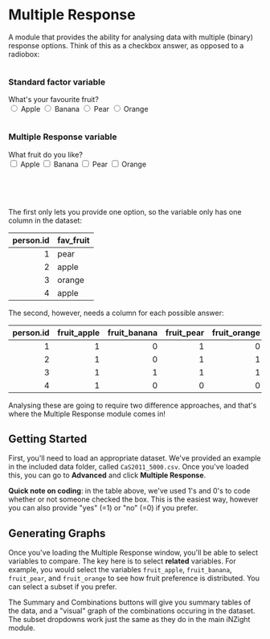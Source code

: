 # Multiple Response

A module that provides the ability for analysing data with multiple (binary) response options. Think of this as a checkbox answer, as opposed to a radiobox:

<div style="max-width: 800px; margin: 0 auto">

<div style="display:block; max-width: 400px; float: left; margin-right: 80px">
<h3>Standard factor variable</h3>
  <form>
    What's your favourite fruit?
    <div class="opt-group">
      <input type="radio" name="radio" value="apple"> Apple
      <input type="radio" name="radio" value="banana"> Banana
      <input type="radio" name="radio" value="pear"> Pear
      <input type="radio" name="radio" value="orange"> Orange
    </div>
  </form>
</div>

<div style="display:block; max-width: 400px; float:left">
  <h3>Multiple Response variable</h3>
  <form>
    What fruit do you like?
    <div class="opt-group">
      <input type="checkbox" name="radio" value="apple"> Apple
      <input type="checkbox" name="radio" value="banana"> Banana
      <input type="checkbox" name="radio" value="pear"> Pear
      <input type="checkbox" name="radio" value="orange"> Orange
    </div>
  </form>
</div>

</div>

<div style="clear:both; height: 50px"></div>

The first only lets you provide one option, so the variable only has one column in the dataset:

| person.id | fav_fruit |
| ---------:| --------- |
| 1         | pear      |
| 2         | apple     |
| 3         | orange    |
| 4         | apple     |

The second, however, needs a column for each possible answer:

| person.id | fruit_apple | fruit_banana | fruit_pear | fruit_orange |
| ---------:| -----------:| ------------:| ----------:| ------------:|
| 1         | 1           | 0            | 1          | 0            |
| 2         | 1           | 0            | 1          | 1            |
| 3         | 1           | 1            | 1          | 1            |
| 4         | 1           | 0            | 0          | 0            |

Analysing these are going to require two difference approaches, and that's where the Multiple Response module comes in!


## Getting Started

First, you'll need to load an appropriate dataset. We've provided an example in the included data folder, called <code>CaS2011_5000.csv</code>. Once you've loaded this, you can go to __Advanced__ and click __Multiple Response__.

__Quick note on coding__: in the table above, we've used 1's and 0's to code whether or not someone checked the box. This is the easiest way, however you can also provide "yes" (=1) or "no" (=0) if you prefer.

## Generating Graphs

Once you've loading the Multiple Response window, you'll be able to select variables to compare. The key here is to select __related__ variables. For example, you would select the variables `fruit_apple`, `fruit_banana`, `fruit_pear`, and `fruit_orange` to see how fruit preference is distributed. You can select a subset if you prefer.

The Summary and Combinations buttons will give you summary tables of the data, and a "visual" graph of the combinations occuring in the dataset. The subset dropdowns work just the same as they do in the main iNZight module.
